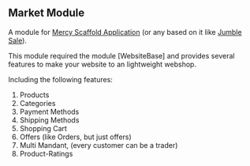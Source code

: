 ## Market Module

A module for [Mercy Scaffold Application](https://github.com/AKlebe/MercyScaffold.git)
(or any based on it like [Jumble Sale](https://github.com/AKlebe/JumbleSale.git)).

This module required the module [WebsiteBase] and provides several features to make your website to an lightweight
webshop.

Including the following features:
1) Products
2) Categories
3) Payment Methods
4) Shipping Methods
5) Shopping Cart
6) Offers (like Orders, but just offers)
7) Multi Mandant, (every customer can be a trader)
8) Product-Ratings

